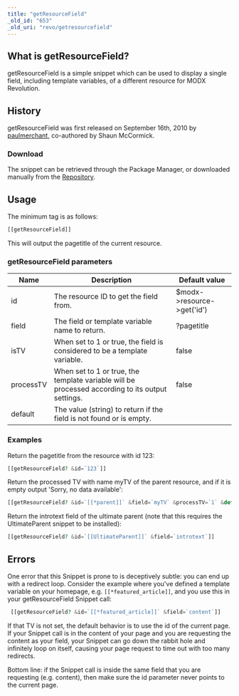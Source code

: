 ```yaml
---
title: "getResourceField"
_old_id: "653"
_old_uri: "revo/getresourcefield"
---
```


## What is getResourceField?

getResourceField is a simple snippet which can be used to display a single field, including template variables, of a different resource for MODX Revolution.

## History

getResourceField was first released on September 16th, 2010 by [paulmerchant](http://modxcms.com/extras/author/paulmerchant), co-authored by Shaun McCormick.

### Download

The snippet can be retrieved through the Package Manager, or downloaded manually from the [Repository](http://modxcms.com/extras/package/702).

## Usage

The minimum tag is as follows:

``` php
[[getResourceField]]
```

This will output the pagetitle of the current resource.

### getResourceField parameters

| Name      | Description                                                                                      | Default value              |
| --------- | ------------------------------------------------------------------------------------------------ | -------------------------- |
| id        | The resource ID to get the field from.                                                           | $modx->resource->get('id') |
| field     | The field or template variable name to return.                                                   | ?pagetitle                 |
| isTV      | When set to 1 or true, the field is considered to be a template variable.                        | false                      |
| processTV | When set to 1 or true, the template variable will be processed according to its output settings. | false                      |
| default   | The value (string) to return if the field is not found or is empty.                              |                            |

### Examples

Return the pagetitle from the resource with id 123:

``` php
[[getResourceField? &id=`123`]]
```

Return the processed TV with name myTV of the parent resource, and if it is empty output 'Sorry, no data available':

``` php
[[getResourceField? &id=`[[*parent]]` &field=`myTV` &processTV=`1` &default=`Sorry, no data available`]]
```

Return the introtext field of the ultimate parent (note that this requires the UltimateParent snippet to be installed):

``` php
[[getResourceField? &id=`[[UltimateParent]]` &field=`introtext`]]
```

## Errors

One error that this Snippet is prone to is deceptively subtle: you can end up with a redirect loop. Consider the example where you've defined a template variable on your homepage, e.g. `[[*featured_article]]`, and you use this in your getResourceField Snippet call:

``` php
 [[getResourceField? &id=`[[*featured_article]]` &field=`content`]]
```

If that TV is not set, the default behavior is to use the id of the current page. If your Snippet call is in the content of your page and you are requesting the content as your field, your Snippet can go down the rabbit hole and infinitely loop on itself, causing your page request to time out with too many redirects.

Bottom line: if the Snippet call is inside the same field that you are requesting (e.g. content), then make sure the id parameter never points to the current page.
